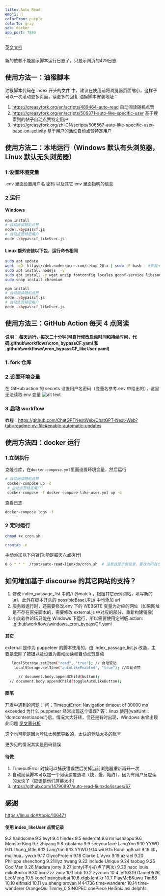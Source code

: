 ```yaml
---
title: Auto Read
emoji: 🐳
colorFrom: purple
colorTo: gray
sdk: docker
app_port: 7860
---
```

[英文文档](./README_en.md)
### 
新的依赖不能显示脚本运行日志了，只显示网页的429日志

## 使用方法一：油猴脚本

油猴脚本代码在 index 开头的文件 中，建议在使用前将浏览器页面缩小，这样子可以一次滚动更多页面，读更多的回复
油猴脚本安装地址：

1. https://greasyfork.org/en/scripts/489464-auto-read 自动阅读随机点赞
2. https://greasyfork.org/en/scripts/506371-auto-like-specific-user 基于搜索到的帖子自动点赞特定用户
3. https://greasyfork.org/zh-CN/scripts/506567-auto-like-specific-user-base-on-activity 基于用户的活动自动点赞特定用户

## 使用方法二：本地运行（Windows 默认有头浏览器，Linux 默认无头浏览器）

### 1.设置环境变量

.env 里面设置用户名 密码 以及其它 env 里面指明的信息

### 2.运行

#### Windows

```sh
npm install
# 自动阅读随机点赞
node .\bypasscf.js
# 自动点赞特定用户
node .\bypasscf_likeUser.js
```

#### Linux 额外安装以下包，运行命令相同

```sh
sudo apt update
wget -qO- https://deb.nodesource.com/setup_20.x | sudo -E bash - #安装node的最新源
sudo apt install nodejs  -y
sudo apt install -y wget unzip fontconfig locales gconf-service libasound2 libatk1.0-0 libc6 libcairo2 libcups2 libdbus-1-3 libexpat1 libfontconfig1 libgcc1 libgconf-2-4 libgdk-pixbuf2.0-0 libglib2.0-0 libgtk-3-0 libnspr4 libpango-1.0-0 libpangocairo-1.0-0 libstdc++6 libx11-6 libx11-xcb1 libxcb1 libxcomposite1 libxcursor1 libxdamage1 libxext6 libxfixes3 libxi6 libxrandr2 libxrender1 libxss1 libxtst6 ca-certificates fonts-liberation libappindicator1 libnss3 lsb-release xdg-utils wget xvfb
sudo snap install chromium

```

```sh
npm install
# 自动阅读随机点赞
node .\bypasscf.js
# 自动点赞特定用户
node .\bypasscf_likeUser.js
```

## 使用方法三：GitHub Action 每天 4 点阅读

#### 说明： 每天运行，每次二十分钟(可自行修改启动时间和持续时间，代码.github\workflows\cron_bypassCF.yaml 和 .github\workflows\cron_bypassCF_likeUser.yaml)

### 1. fork 仓库

### 2.设置环境变量

在 GitHub action 的 secrets 设置用户名密码（变量名参考.env 中给出的），这里无法读取.env 变量
![alt text](image2.png)

### 3.启动 workflow

教程：https://github.com/ChatGPTNextWeb/ChatGPT-Next-Web?tab=readme-ov-file#enable-automatic-updates

## 使用方法四：docker 运行

### 1.立刻执行

克隆仓库，在`docker-compose.yml`里面设置环境变量，然后运行

```sh
# 自动阅读随机点赞
 docker-compose up -d
 # 自动点赞特定用户
 docker-compose -f docker-compose-like-user.yml up -d
```

查看日志

```sh
docker-compose logs -f
```

### 2.定时运行

```sh
chmod +x cron.sh

crontab -e
```

手动添加以下内容(功能是每天六点执行)

```sh
0 6 * * *  /root/auto-read-liunxdo/cron.sh  # 注意这是示例目录，要改为所在仓库目录的cron.sh（使用pwd查看所在目录）
```

## 如何增加基于 discourse 的其它网站的支持？

1. 修改 index_passage_list 中的// @match ，根据其它示例网站，填写新的 url，此外在脚本开头的 possibleBaseURLs 中也添加 url
2. 服务器运行时，还需要修改.env 下的 WEBSITE 变量为对应的网址（如果网址是不存在原先脚本的，需要修改 external.js 中对应的部分，重新构建镜像）
3. 小众软件论坛只能在 Windows 下运行，所以需要使用定制版 action: [.github\workflows\windows_cron_bypassCF.yaml](https://github.com/14790897/auto-read-liunxdo/blob/main/.github/workflows/windows_cron_bypassCF.yaml)

#### 其它

external 是作为 puppeteer 的脚本使用的，由 index_passage_list.js 改造，主要是去除了按钮以及设置为自动阅读和自动点赞启动

```sh
   localStorage.setItem("read", "true"); // 自动滚动
    localStorage.setItem("autoLikeEnabled", "true"); //自动点赞

      // document.body.appendChild(button);
  // document.body.appendChild(toggleAutoLikeButton);
```

#### 随笔

开发中遇到的问题：
问：TimeoutError: Navigation timeout of 30000 ms exceeded 为什么 puppeteer 经常出现这个错误?
答：linux 使用{waitUntil: 'domcontentloaded'}后，情况大大好转，但还是有时出现，Windows 未曾出现此问题 [见文章分析](随笔.md)

这个也可能是因为登陆太频繁导致的，太快的登陆太多的账号

更少见的情况其实是密码错误

#### 待做

1. TimeoutError 时候可以捕获错误然后关掉当前浏览器重新再开一次
2. 自动阅读脚本可以加一个阅读速度选项（快，慢，始终），因为有用户反应读的太快了（应该是他们屏幕太小）
3. https://github.com/14790897/auto-read-liunxdo/issues/67

## 感谢

https://linux.do/t/topic/106471

#### 使用 index_likeUser 点赞记录

9.2 handsome
9.3 lwyt
9.4 hindex
9.5 endercat
9.6 mrliushaopu
9.6 MonsterKing
9.7 zhiyang
9.8 xibalama
9.9 seeyourface LangYnn
9.10 YYWD
9.11 zhong_little
9.12 LangYnn
9.13 YYWD
9.14 wii
9.15 RunningSnail
9.16 ll0， mojihua，ywxh
9.17 GlycoProtein
9.18 Clarke.L Vyvx
9.19 azrael
9.20 Philippa shenchong
9.21lllyz hwang
9.22 include Unique
9.24 taobug
9.25 CoolMan
9.26 Madara jonty
9.27 jonty(不小心点了两次)
9.29 haoc louis miku8miku
9.30 horrZzz zxcv
10.1 bbb
10.2 zyzcom
10.4 jeff0319 Game0526 LeoMeng
10.5 kobe1 pangbaibai
10.6 xfgb lentikr
10.7 PlayMcBKuwu Tim88
10.10 elfmaid
10.11 yu_sheng orxvan l444736 time-wanderer
10.14 time-wanderer OrangeQiu
Timmy_0
SINOPEC
onePiece HelShiJiasi delph1s

<!--
代码：
https://github.com/14790897/auto-read-liunxdo
## 手动运行

### 1.设置环境变量

.env 里面设置用户名 密码

### 2.运行


```sh

npm install

node .\bypasscf.js

```
## GitHub Action 每天 阅读

(可自行修改启动时间和持续时间，代码.github\workflows\cron_bypassCF.yaml)

### 1. fork 仓库

### 2.设置环境变量

在 GitHub action 的 secrets 设置用户名密码（变量名参考.env 中给出的）（.env 里面设置用户名密码在这里无效）
![alt text](image2.png)

### 3.启动 workflow

教程：https://github.com/ChatGPTNextWeb/ChatGPT-Next-Web?tab=readme-ov-file#enable-automatic-updates

## 演示视频
<iframe src="//player.bilibili.com/player.html?isOutside=true&aid=112902946161711&bvid=BV1QLiceMExQ&cid=500001637992386&p=1" scrolling="no" border="0" frameborder="no" framespacing="0" allowfullscreen="true"></iframe> -->
